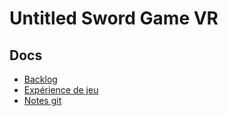 # Untitled Sword Game VR

## Docs
- [Backlog](docs/backlog.md)
- [Expérience de jeu](docs/game-experience.md)
- [Notes git](docs/git-notes.md)

